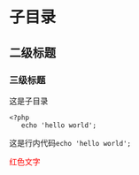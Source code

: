 # 子目录
## 二级标题
### 三级标题

这是子目录

```
<?php
   echo 'hello world';

```

这是行内代码`echo 'hello world';`

<font color="red">红色文字</font>